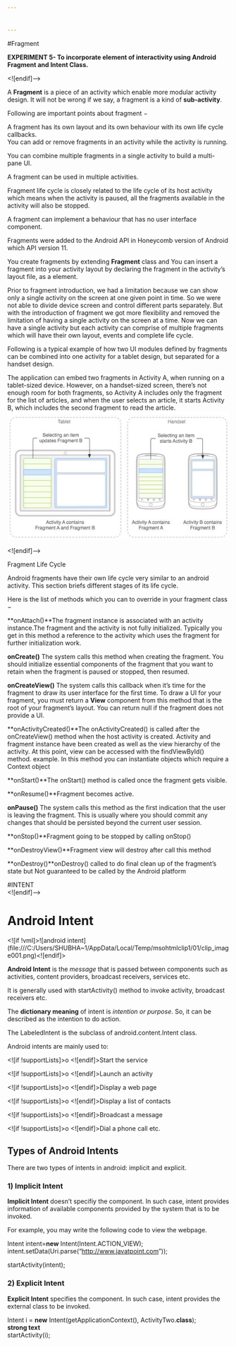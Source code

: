 ```yaml
---


---
```


<p>#Fragment</p>
<p><strong>EXPERIMENT 5- To incorporate element of interactivity using Android Fragment and Intent Class.</strong></p>
<p>&lt;![endif]–&gt;</p>
<p>A <strong>Fragment</strong> is a piece of an activity which enable more modular activity design. It will not be wrong if we say, a fragment is a kind of <strong>sub-activity</strong>.</p>
<p>Following are important points about fragment −</p>
<p>A fragment has its own layout and its own behaviour with its own life cycle callbacks.<br>
You can add or remove fragments in an activity while the activity is running.</p>
<p>You can combine multiple fragments in a single activity to build a multi-pane UI.</p>
<p>A fragment can be used in multiple activities.</p>
<p>Fragment life cycle is closely related to the life cycle of its host activity which means when the activity is paused, all the fragments available in the activity will also be stopped.</p>
<p>A fragment can implement a behaviour that has no user interface component.</p>
<p>Fragments were added to the Android API in Honeycomb version of Android which API version 11.</p>
<p>You create fragments by extending <strong>Fragment</strong> class and You can insert a fragment into your activity layout by declaring the fragment in the activity’s layout file, as a <strong></strong> element.</p>
<p>Prior to fragment introduction, we had a limitation because we can show only a single activity on the screen at one given point in time. So we were not able to divide device screen and control different parts separately. But with the introduction of fragment we got more flexibility and removed the limitation of having a single activity on the screen at a time. Now we can have a single activity but each activity can comprise of multiple fragments which will have their own layout, events and complete life cycle.</p>
<p>Following is a typical example of how two UI modules defined by fragments can be combined into one activity for a tablet design, but separated for a handset design.</p>
<p>The application can embed two fragments in Activity A, when running on a tablet-sized device. However, on a handset-sized screen, there’s not enough room for both fragments, so Activity A includes only the fragment for the list of articles, and when the user selects an article, it starts Activity B, which includes the second fragment to read the article.<img src="https://github.com/shubham120497/5.-To-incorporate-element-of-interactivity-using-Android-Fragment-and-Intent-Class/blob/master/android_fragments.jpg" alt="enter image description here"></p>
<p>&lt;![endif]–&gt;</p>
<p>Fragment Life Cycle</p>
<p>Android fragments have their own life cycle very similar to an android activity. This section briefs different stages of its life cycle.</p>
<p>Here is the list of methods which you can to override in your fragment class −</p>
<p>**onAttach()**The fragment instance is associated with an activity instance.The fragment and the activity is not fully initialized. Typically you get in this method a reference to the activity which uses the fragment for further initialization work.</p>
<p><strong>onCreate()</strong> The system calls this method when creating the fragment. You should initialize essential components of the fragment that you want to retain when the fragment is paused or stopped, then resumed.</p>
<p><strong>onCreateView()</strong> The system calls this callback when it’s time for the fragment to draw its user interface for the first time. To draw a UI for your fragment, you must return a <strong>View</strong> component from this method that is the root of your fragment’s layout. You can return null if the fragment does not provide a UI.</p>
<p>**onActivityCreated()**The onActivityCreated() is called after the onCreateView() method when the host activity is created. Activity and fragment instance have been created as well as the view hierarchy of the activity. At this point, view can be accessed with the findViewById() method. example. In this method you can instantiate objects which require a Context object</p>
<p>**onStart()**The onStart() method is called once the fragment gets visible.</p>
<p>**onResume()**Fragment becomes active.</p>
<p><strong>onPause()</strong> The system calls this method as the first indication that the user is leaving the fragment. This is usually where you should commit any changes that should be persisted beyond the current user session.</p>
<p>**onStop()**Fragment going to be stopped by calling onStop()</p>
<p>**onDestroyView()**Fragment view will destroy after call this method</p>
<p>**onDestroy()**onDestroy() called to do final clean up of the fragment’s state but Not guaranteed to be called by the Android platform</p>
<p>#INTENT<br>
&lt;![endif]–&gt;</p>
<h1 id="android-intent"><strong>Android Intent</strong></h1>
<p>&lt;![if !vml]&gt;![android intent](file:///C:/Users/SHUBHA~1/AppData/Local/Temp/msohtmlclip1/01/clip_image001.png)&lt;![endif]&gt;</p>
<p><strong>Android Intent</strong> is the <em>message</em> that is passed between components such as activities, content providers, broadcast receivers, services etc.</p>
<p>It is generally used with startActivity() method to invoke activity, broadcast receivers etc.</p>
<p>The <strong>dictionary meaning</strong> of intent is <em>intention or purpose</em>. So, it can be described as the intention to do action.</p>
<p>The LabeledIntent is the subclass of android.content.Intent class.</p>
<p>Android intents are mainly used to:</p>
<p>&lt;![if !supportLists]&gt;o &lt;![endif]&gt;Start the service</p>
<p>&lt;![if !supportLists]&gt;o &lt;![endif]&gt;Launch an activity</p>
<p>&lt;![if !supportLists]&gt;o &lt;![endif]&gt;Display a web page</p>
<p>&lt;![if !supportLists]&gt;o &lt;![endif]&gt;Display a list of contacts</p>
<p>&lt;![if !supportLists]&gt;o &lt;![endif]&gt;Broadcast a message</p>
<p>&lt;![if !supportLists]&gt;o &lt;![endif]&gt;Dial a phone call etc.</p>
<h2 id="types-of-android-intents">Types of Android Intents</h2>
<p>There are two types of intents in android: implicit and explicit.</p>
<h3 id="implicit-intent"><strong>1) Implicit Intent</strong></h3>
<p><strong>Implicit Intent</strong> doesn’t specifiy the component. In such case, intent provides information of available components provided by the system that is to be invoked.</p>
<p>For example, you may write the following code to view the webpage.</p>
<p>Intent intent=<strong>new</strong> Intent(Intent.ACTION_VIEW);<br>
intent.setData(Uri.parse(“<a href="http://www.javatpoint.com">http://www.javatpoint.com</a>”));</p>
<p>startActivity(intent);</p>
<h3 id="explicit-intent"><strong>2) Explicit Intent</strong></h3>
<p><strong>Explicit Intent</strong> specifies the component. In such case, intent provides the external class to be invoked.</p>
<p>Intent i = <strong>new</strong> Intent(getApplicationContext(), ActivityTwo.<strong>class</strong>);<br>
<strong>strong text</strong><br>
startActivity(i);</p>


